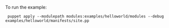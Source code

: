 To run the example:

     puppet apply --modulepath modules:examples/helloworld/modules --debug examples/helloworld/manifests/site.pp
